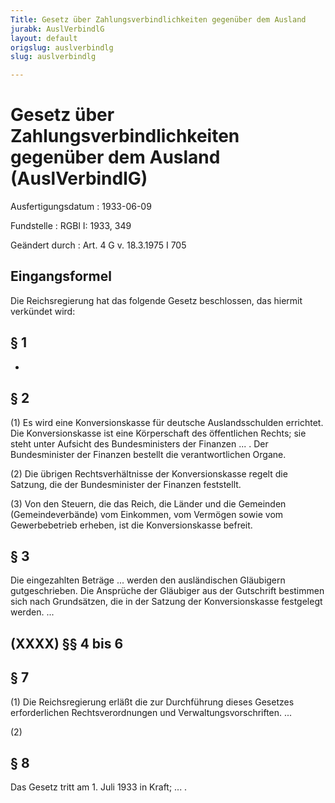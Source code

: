 ```yaml
---
Title: Gesetz über Zahlungsverbindlichkeiten gegenüber dem Ausland
jurabk: AuslVerbindlG
layout: default
origslug: auslverbindlg
slug: auslverbindlg

---
```


# Gesetz über Zahlungsverbindlichkeiten gegenüber dem Ausland (AuslVerbindlG)

Ausfertigungsdatum
:   1933-06-09

Fundstelle
:   RGBl I: 1933, 349

Geändert durch
:   Art. 4 G v. 18.3.1975 I 705


## Eingangsformel

Die Reichsregierung hat das folgende Gesetz beschlossen, das hiermit
verkündet wird:


## § 1

-


## § 2

(1) Es wird eine Konversionskasse für deutsche Auslandsschulden
errichtet. Die Konversionskasse ist eine Körperschaft des öffentlichen
Rechts; sie steht unter Aufsicht des Bundesministers der Finanzen ...
. Der Bundesminister der Finanzen bestellt die verantwortlichen
Organe.

(2) Die übrigen Rechtsverhältnisse der Konversionskasse regelt die
Satzung, die der Bundesminister der Finanzen feststellt.

(3) Von den Steuern, die das
Reich,              die Länder und die Gemeinden (Gemeindeverbände)
vom Einkommen, vom Vermögen sowie vom Gewerbebetrieb erheben, ist die
Konversionskasse befreit.


## § 3

Die eingezahlten Beträge ... werden den ausländischen Gläubigern
gutgeschrieben. Die Ansprüche der Gläubiger aus der Gutschrift
bestimmen sich nach Grundsätzen, die in der Satzung der
Konversionskasse festgelegt werden. ...


## (XXXX) §§ 4 bis 6



## § 7

(1) Die
Reichsregierung              erläßt die zur Durchführung dieses
Gesetzes erforderlichen Rechtsverordnungen und
Verwaltungsvorschriften. ...

(2)


## § 8

Das Gesetz tritt am 1. Juli 1933 in Kraft; ... .

